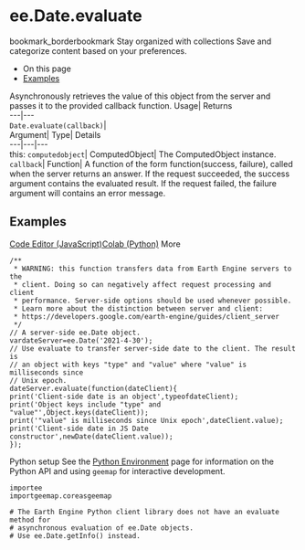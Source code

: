  
#  ee.Date.evaluate 
bookmark_borderbookmark Stay organized with collections  Save and categorize content based on your preferences.
  * On this page
  * [Examples](https://developers.google.com/earth-engine/apidocs/ee-date-evaluate#examples)


Asynchronously retrieves the value of this object from the server and passes it to the provided callback function. 
Usage| Returns  
---|---  
`Date.evaluate(callback)`|   
Argument| Type| Details  
---|---|---  
this: `computedobject`| ComputedObject| The ComputedObject instance.  
`callback`| Function| A function of the form function(success, failure), called when the server returns an answer. If the request succeeded, the success argument contains the evaluated result. If the request failed, the failure argument will contains an error message.  
## Examples
[Code Editor (JavaScript)](https://developers.google.com/earth-engine/apidocs/ee-date-evaluate#code-editor-javascript-sample)[Colab (Python)](https://developers.google.com/earth-engine/apidocs/ee-date-evaluate#colab-python-sample) More
```
/**
 * WARNING: this function transfers data from Earth Engine servers to the
 * client. Doing so can negatively affect request processing and client
 * performance. Server-side options should be used whenever possible.
 * Learn more about the distinction between server and client:
 * https://developers.google.com/earth-engine/guides/client_server
 */
// A server-side ee.Date object.
vardateServer=ee.Date('2021-4-30');
// Use evaluate to transfer server-side date to the client. The result is
// an object with keys "type" and "value" where "value" is milliseconds since
// Unix epoch.
dateServer.evaluate(function(dateClient){
print('Client-side date is an object',typeofdateClient);
print('Object keys include "type" and "value"',Object.keys(dateClient));
print('"value" is milliseconds since Unix epoch',dateClient.value);
print('Client-side date in JS Date constructor',newDate(dateClient.value));
});
```
Python setup
See the [ Python Environment](https://developers.google.com/earth-engine/guides/python_install) page for information on the Python API and using `geemap` for interactive development.
```
importee
importgeemap.coreasgeemap
```
```
# The Earth Engine Python client library does not have an evaluate method for
# asynchronous evaluation of ee.Date objects.
# Use ee.Date.getInfo() instead.
```

